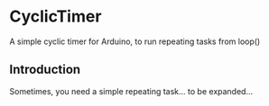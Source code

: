 # CyclicTimer

A simple cyclic timer for Arduino, to run repeating tasks from loop()

## Introduction
Sometimes, you need a simple repeating task... to be expanded...
